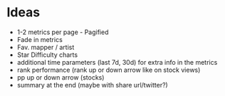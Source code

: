 # Ideas
- 1-2 metrics per page - Pagified 
- Fade in metrics
- Fav. mapper / artist
- Star Difficulty charts
- additional time parameters (last 7d, 30d) for extra info in the metrics
- rank performance (rank up or down arrow like on stock views)
- pp up or down arrow (stocks)
- summary at the end (maybe with share url/twitter?)